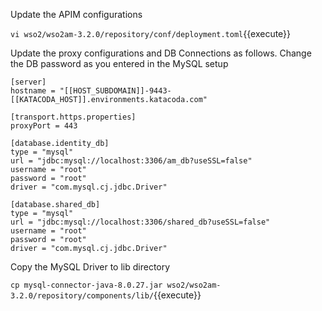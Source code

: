Update the APIM configurations 

`vi wso2/wso2am-3.2.0/repository/conf/deployment.toml`{{execute}}

Update the proxy configurations and DB Connections as follows. 
Change the DB password as you entered in the MySQL setup

```
[server]
hostname = "[[HOST_SUBDOMAIN]]-9443-[[KATACODA_HOST]].environments.katacoda.com"

[transport.https.properties]
proxyPort = 443

[database.identity_db]
type = "mysql"
url = "jdbc:mysql://localhost:3306/am_db?useSSL=false"
username = "root"
password = "root"
driver = "com.mysql.cj.jdbc.Driver"

[database.shared_db]
type = "mysql"
url = "jdbc:mysql://localhost:3306/shared_db?useSSL=false"
username = "root"
password = "root"
driver = "com.mysql.cj.jdbc.Driver"

```

Copy the MySQL Driver to lib directory

`cp mysql-connector-java-8.0.27.jar wso2/wso2am-3.2.0/repository/components/lib/`{{execute}}

